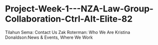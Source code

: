 # Project-Week-1---NZA-Law-Group-Collaboration-Ctrl-Alt-Elite-82


Tilahun Sema: Contact Us
Zak Roterman: Who We Are
Kristina Donaldson:News & Events, Where We Work
